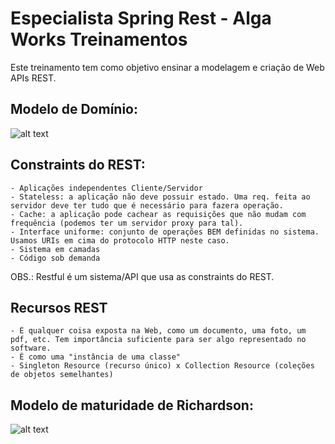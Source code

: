 # Especialista Spring Rest - Alga Works Treinamentos

Este treinamento tem como objetivo ensinar a modelagem e criação de Web APIs REST.

## Modelo de Domínio:

![alt text](https://assets.algaworks.com/portal/content/especialista-spring-rest/images/diagrama-de-classes-de-dominio.jpg)


## Constraints do REST:

	- Aplicações independentes Cliente/Servidor
	- Stateless: a aplicação não deve possuir estado. Uma req. feita ao servidor deve ter tudo que é necessário para fazera operação.
	- Cache: a aplicação pode cachear as requisições que não mudam com frequência (podemos ter um servidor proxy para tal).
	- Interface uniforme: conjunto de operações BEM definidas no sistema. Usamos URIs em cima do protocolo HTTP neste caso.
	- Sistema em camadas
	- Código sob demanda
	
OBS.: Restful é um sistema/API que usa as constraints do REST.

## Recursos REST

	- É qualquer coisa exposta na Web, como um documento, uma foto, um pdf, etc. Tem importância suficiente para ser algo representado no software.
	- É como uma "instância de uma classe"
	- Singleton Resource (recurso único) x Collection Resource (coleções de objetos semelhantes)


## Modelo de maturidade de Richardson:

![alt text](https://martinfowler.com/articles/images/richardsonMaturityModel/overview.png)
